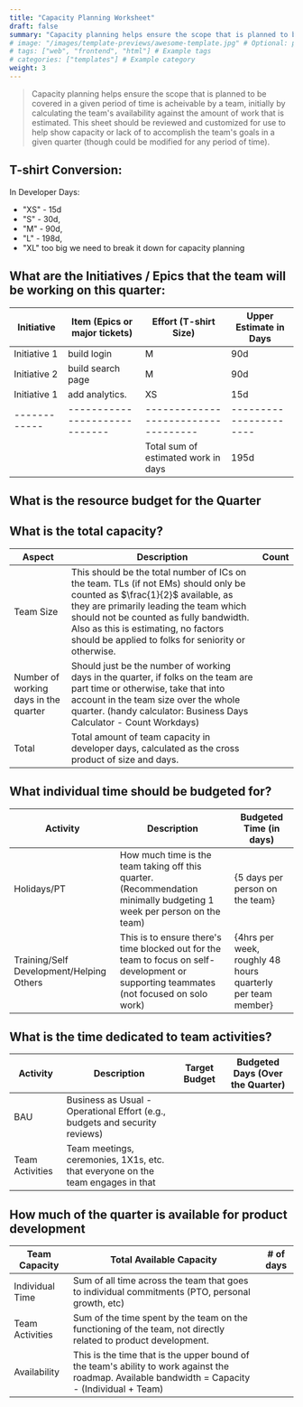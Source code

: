 ```yaml
---
title: "Capacity Planning Worksheet"
draft: false
summary: "Capacity planning helps ensure the scope that is planned to be covered in a given period of time is acheivable by a team, initially by calculating the team's availability against the amount of work that is estimated."
# image: "/images/template-previews/awesome-template.jpg" # Optional: path to a preview image
# tags: ["web", "frontend", "html"] # Example tags
# categories: ["templates"] # Example category
weight: 3
---
```


> Capacity planning helps ensure the scope that is planned to be covered in a given period of time is acheivable by a team, initially by calculating the team's availability against the amount of work that is estimated.
> This sheet should be reviewed and customized for use to help show capacity or lack of to accomplish the team's goals in a given quarter (though could be modified for any period of time).

## T-shirt Conversion:
In Developer Days: 
- "XS" - 15d
- "S" - 30d, 
- "M" - 90d, 
- "L" - 198d, 
- "XL" too big we need to break it down for capacity planning

## What are the Initiatives / Epics that the team will be working on this quarter:

| Initiative   | Item (Epics or major tickets) | Effort (T-shirt Size)               | Upper Estimate in Days |
| ------------ | ----------------------------- | ----------------------------------- | ---------------------- |
| Initiative 1 | build login                   | M                                   | 90d                    |
| Initiative 2 | build search page             | M                                   | 90d                    |
| Initiative 1 | add analytics.                | XS                                  | 15d                    |
| ------------ | ----------------------------- | ----------------------------------- | ---------------------- |
|              |                               | Total sum of estimated work in days | 195d                   |

## What is the resource budget for the Quarter 

## What is the total capacity? 

|Aspect|Description| Count |
|---|---|---|
| Team Size | This should be the total number of ICs on the team. TLs (if not EMs) should only be counted as $\frac{1}{2}$ available, as they are primarily leading the team which should not be counted as fully bandwidth. Also as this is estimating, no factors should be applied to folks for seniority or otherwise.| |
| Number of working days in the quarter | Should just be the number of working days in the quarter, if folks on the team are part time or otherwise, take that into account in the team size over the whole quarter. (handy calculator: Business Days Calculator - Count Workdays) ||
| Total | Total amount of team capacity in developer days, calculated as the cross product of size and days.||

## What individual time should be budgeted for? 

| Activity | Description | Budgeted Time (in days) |
|---|---|---|
| Holidays/PT | How much time is the team taking off this quarter. (Recommendation minimally budgeting 1 week per person on the team) | {5 days per person on the team} |
| Training/Self Development/Helping Others | This is to ensure there's time blocked out for the team to focus on self-development or supporting teammates (not focused on solo work) | {4hrs per week, roughly 48 hours quarterly per team member} |

## What is the time dedicated to team activities? 

| Activity | Description | Target Budget | Budgeted Days (Over the Quarter) |
|---|---|---|---|
| BAU | Business as Usual - Operational Effort (e.g., budgets and security reviews) | | |
| Team Activities | Team meetings, ceremonies, 1X1s, etc. that everyone on the team engages in that | | |

## How much of the quarter is available for product development

| Team Capacity   | Total Available Capacity  | # of days |
| --------------- | ------------------------- | --------- |
| Individual Time | Sum of all time across the team that goes to individual commitments (PTO, personal growth, etc) | |
| Team Activities | Sum of the time spent by the team on the functioning of the team, not directly related to product development. | |
| Availability    | This is the time that is the upper bound of the team's ability to work against the roadmap. Available bandwidth = Capacity - (Individual + Team) | |
